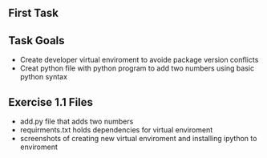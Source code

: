 ## First Task

## Task Goals 
- Create developer virtual enviroment to avoide package version conflicts
- Creat python file with python program to add two numbers using basic python syntax

## Exercise 1.1 Files
- add.py file that adds two numbers
- requirments.txt holds dependencies for virtual enviroment
- screenshots of creating new virtual enviroment and installing ipython to enviroment
